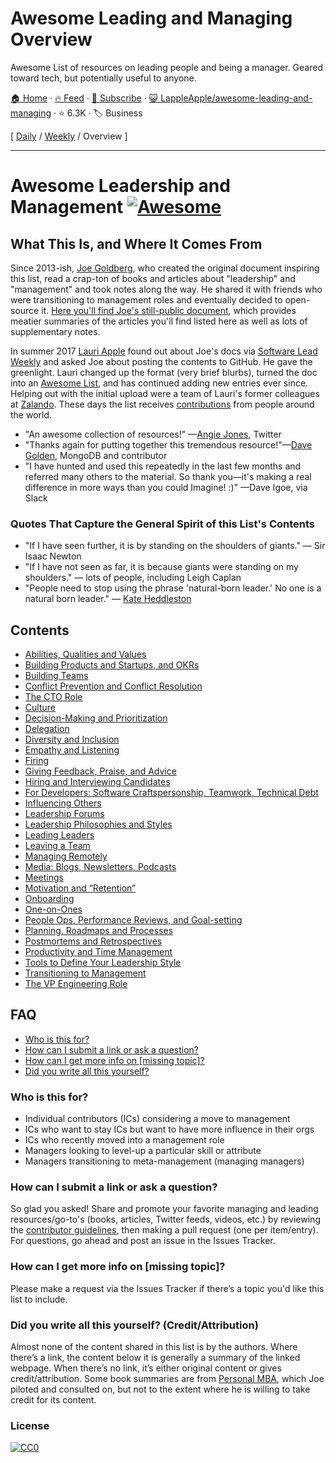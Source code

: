 # Awesome Leading and Managing Overview

Awesome List of resources on leading people and being a manager. Geared toward tech, but potentially useful to anyone.

[🏠 Home](/README.md) · [🔥 Feed](https://test.trackawesomelist.com/LappleApple/awesome-leading-and-managing/rss.xml) · [📮 Subscribe](https://trackawesomelist.us17.list-manage.com/subscribe?u=d2f0117aa829c83a63ec63c2f&id=36a103854c) · [😺 LappleApple/awesome-leading-and-managing](https://github.com/LappleApple/awesome-leading-and-managing/blob/master/README.md) · ⭐ 6.3K · 🏷️ Business

[ [Daily](/content/LappleApple/awesome-leading-and-managing/README.md) / [Weekly](/content/LappleApple/awesome-leading-and-managing/week/README.md) / Overview ]

---

# Awesome Leadership and Management [![Awesome](https://cdn.rawgit.com/sindresorhus/awesome/d7305f38d29fed78fa85652e3a63e154dd8e8829/media/badge.svg)](https://github.com/sindresorhus/awesome)

## What This Is, and Where It Comes From

Since 2013-ish, [Joe Goldberg](https://twitter.com/tenaciousjoe), who created the original document inspiring this list, read a crap-ton of books and articles about "leadership" and "management" and took notes along the way. He shared it with friends who were transitioning to management roles and eventually decided to open-source it. [Here you'll find Joe's still-public document](https://docs.google.com/document/d/1R1O0OEsQpZcBcLheRlomDrmR2tyEpdRNFnjbLALmbH4/edit#heading=h.loq53mbwc6ut), which provides meatier summaries of the articles you'll find listed here as well as lots of supplementary notes.

In summer 2017 [Lauri Apple](https://twitter.com/lauri_apple) found out about Joe's docs via [Software Lead Weekly](http://softwareleadweekly.com/) and asked Joe about posting the contents to GitHub. He gave the greenlight. Lauri changed up the format (very brief blurbs), turned the doc into an [Awesome List](https://github.com/sindresorhus/awesome), and has continued adding new entries ever since. Helping out with the initial upload were a team of Lauri's former colleagues at [Zalando](https://jobs.zalando.com/tech/). These days the list receives [contributions](https://github.com/LappleApple/awesome-leading-and-managing/blob/master/README.md/CONTRIBUTING.md) from people around the world.

*   "An awesome collection of resources!" —[Angie Jones](https://twitter.com/techgirl1908/status/888771075294642178), Twitter
*   "Thanks again for putting together this tremendous resource!"—[Dave Golden](https://twitter.com/xdg), MongoDB and contributor
*   "I have hunted and used this repeatedly in the last few months and referred many others to the material. So thank you—it's making a real difference in more ways than you could Imagine! :)" —Dave Igoe, via Slack

### Quotes That Capture the General Spirit of this List's Contents

*   "If I have seen further, it is by standing on the shoulders of giants." — Sir Isaac Newton
*   "If I have not seen as far, it is because giants were standing on my shoulders." — lots of people, including Leigh Caplan
*   "People need to stop using the phrase 'natural-born leader.' No one is a natural born leader." — [Kate Heddleston](https://twitter.com/heddle317)

## Contents

*   [Abilities, Qualities and Values](https://github.com/LappleApple/awesome-leading-and-managing/blob/master/README.md/Abilities-Qualities-Values.md)
*   [Building Products and Startups, and OKRs](https://github.com/LappleApple/awesome-leading-and-managing/blob/master/README.md/Building-Products-and-Startups-OKRs.md)
*   [Building Teams](https://github.com/LappleApple/awesome-leading-and-managing/blob/master/README.md/Building-Teams.md)
*   [Conflict Prevention and Conflict Resolution](https://github.com/LappleApple/awesome-leading-and-managing/blob/master/README.md/Conflict-Prevention-Resolution.md)
*   [The CTO Role](https://github.com/LappleApple/awesome-leading-and-managing/blob/master/README.md/The-CTO-role.md)
*   [Culture](https://github.com/LappleApple/awesome-leading-and-managing/blob/master/README.md/Culture.md)
*   [Decision-Making and Prioritization](https://github.com/LappleApple/awesome-leading-and-managing/blob/master/README.md/Decision-Making-and-Prioritization.md)
*   [Delegation](https://github.com/LappleApple/awesome-leading-and-managing/blob/master/README.md/Delegation.md)
*   [Diversity and Inclusion](https://github.com/LappleApple/awesome-leading-and-managing/blob/master/README.md/Diversity-and-Inclusion.md)
*   [Empathy and Listening](https://github.com/LappleApple/awesome-leading-and-managing/blob/master/README.md/Empathy-and-Listening.md)
*   [Firing](https://github.com/LappleApple/awesome-leading-and-managing/blob/master/README.md/Firing.md)
*   [Giving Feedback, Praise, and Advice](https://github.com/LappleApple/awesome-leading-and-managing/blob/master/README.md/Giving-Feedback-Praise-and-Advice.md)
*   [Hiring and Interviewing Candidates](https://github.com/LappleApple/awesome-leading-and-managing/blob/master/README.md/Hiring-and-Interviewing.md)
*   [For Developers: Software Craftspersonship, Teamwork, Technical Debt](https://github.com/LappleApple/awesome-leading-and-managing/blob/master/README.md/For-Developers-Teamwork-TechDebt.md)
*   [Influencing Others](https://github.com/LappleApple/awesome-leading-and-managing/blob/master/README.md/Influencing-Others.md)
*   [Leadership Forums](https://github.com/LappleApple/awesome-leading-and-managing/blob/master/README.md/Leadership-Forums.md)
*   [Leadership Philosophies and Styles](https://github.com/LappleApple/awesome-leading-and-managing/blob/master/README.md/Leadership-Philosophies-and-Styles.md)
*   [Leading Leaders](https://github.com/LappleApple/awesome-leading-and-managing/blob/master/README.md/Leading-Leaders.md)
*   [Leaving a Team](https://github.com/LappleApple/awesome-leading-and-managing/blob/master/README.md/Leaving-a-Team.md)
*   [Managing Remotely](https://github.com/LappleApple/awesome-leading-and-managing/blob/master/README.md/Managing-Remotely.md)
*   [Media: Blogs, Newsletters, Podcasts](https://github.com/LappleApple/awesome-leading-and-managing/blob/master/README.md/Media-Blogs-Newsletters-Podcasts.md)
*   [Meetings](https://github.com/LappleApple/awesome-leading-and-managing/blob/master/README.md/Meetings.md)
*   [Motivation and “Retention”](https://github.com/LappleApple/awesome-leading-and-managing/blob/master/Motivation-Retention.md)
*   [Onboarding](https://github.com/LappleApple/awesome-leading-and-managing/blob/master/README.md/Onboarding.md)
*   [One-on-Ones](https://github.com/LappleApple/awesome-leading-and-managing/blob/master/README.md/One-on-Ones.md)
*   [People Ops, Performance Reviews, and Goal-setting](https://github.com/LappleApple/awesome-leading-and-managing/blob/master/README.md/People-Ops-Perf-Reviews-and-Goal-setting.md)
*   [Planning, Roadmaps and Processes](https://github.com/LappleApple/awesome-leading-and-managing/blob/master/README.md/Planning-roadmaps.md)
*   [Postmortems and Retrospectives](https://github.com/LappleApple/awesome-leading-and-managing/blob/master/README.md/Postmortems-Retrospectives.md)
*   [Productivity and Time Management](https://github.com/LappleApple/awesome-leading-and-managing/blob/master/README.md/Productivity-and-Time-Management.md)
*   [Tools to Define Your Leadership Style](https://github.com/LappleApple/awesome-leading-and-managing/blob/master/README.md/Tools-to-Define-Your-Leadership-Style.md)
*   [Transitioning to Management](https://github.com/LappleApple/awesome-leading-and-managing/blob/master/Transitioning%20to%20Management.md)
*   [The VP Engineering Role](https://github.com/LappleApple/awesome-leading-and-managing/blob/master/README.md/The-VP-Engineering-Role.md)

## FAQ

*   [Who is this for?](#who-is-this-for)
*   [How can I submit a link or ask a question?](#how-can-i-submit-a-link-or-ask-a-question)
*   [How can I get more info on \[missing topic\]?](#how-can-i-get-more-info-on-missing-topic)
*   [Did you write all this yourself?](#did-you-write-all-this-yourself-creditattribution)

### Who is this for?

*   Individual contributors (ICs) considering a move to management
*   ICs who want to stay ICs but want to have more influence in their orgs
*   ICs who recently moved into a management role
*   Managers looking to level-up a particular skill or attribute
*   Managers transitioning to meta-management (managing managers)

### How can I submit a link or ask a question?

So glad you asked! Share and promote your favorite managing and leading resources/go-to's (books, articles, Twitter feeds, videos, etc.) by reviewing the [contributor guidelines](https://github.com/LappleApple/awesome-leading-and-managing/blob/master/README.md/CONTRIBUTING.md), then making a pull request (one per item/entry). For questions, go ahead and post an issue in the Issues Tracker.

### How can I get more info on \[missing topic]?

Please make a request via the Issues Tracker if there’s a topic you'd like this list to include.

### Did you write all this yourself? (Credit/Attribution)

Almost none of the content shared in this list is by the authors. Where there’s a link, the content below it is generally a summary of the linked webpage. When there’s no link, it’s either original content or gives credit/attribution. Some book summaries are from [Personal MBA](https://personalmba.com/), which Joe piloted and consulted on, but not to the extent where he is willing to take credit for its content.

### License

[![CC0](http://mirrors.creativecommons.org/presskit/buttons/88x31/svg/cc-zero.svg)](https://creativecommons.org/publicdomain/zero/1.0/)

